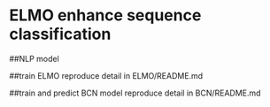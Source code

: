# ELMO enhance sequence classification

##NLP model

##train ELMO
reproduce detail in ELMO/README.md

##train and predict BCN model 
reproduce detail in BCN/README.md






